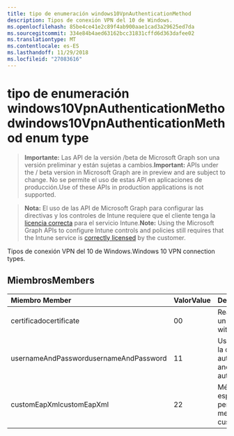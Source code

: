 ```yaml
---
title: tipo de enumeración windows10VpnAuthenticationMethod
description: Tipos de conexión VPN del 10 de Windows.
ms.openlocfilehash: 85be4ce41e2c89f4ab900aae1cad3a29625ed7da
ms.sourcegitcommit: 334e84b4aed63162bcc31831cffd6d363dafee02
ms.translationtype: MT
ms.contentlocale: es-ES
ms.lasthandoff: 11/29/2018
ms.locfileid: "27083616"
---
```

# <a name="windows10vpnauthenticationmethod-enum-type"></a><span data-ttu-id="c072a-103">tipo de enumeración windows10VpnAuthenticationMethod</span><span class="sxs-lookup"><span data-stu-id="c072a-103">windows10VpnAuthenticationMethod enum type</span></span>

> <span data-ttu-id="c072a-104">**Importante:** Las API de la versión /beta de Microsoft Graph son una versión preliminar y están sujetas a cambios.</span><span class="sxs-lookup"><span data-stu-id="c072a-104">**Important:** APIs under the / beta version in Microsoft Graph are in preview and are subject to change.</span></span> <span data-ttu-id="c072a-105">No se permite el uso de estas API en aplicaciones de producción.</span><span class="sxs-lookup"><span data-stu-id="c072a-105">Use of these APIs in production applications is not supported.</span></span>

> <span data-ttu-id="c072a-106">**Nota:** El uso de las API de Microsoft Graph para configurar las directivas y los controles de Intune requiere que el cliente tenga la [licencia correcta](https://go.microsoft.com/fwlink/?linkid=839381) para el servicio Intune.</span><span class="sxs-lookup"><span data-stu-id="c072a-106">**Note:** Using the Microsoft Graph APIs to configure Intune controls and policies still requires that the Intune service is [correctly licensed](https://go.microsoft.com/fwlink/?linkid=839381) by the customer.</span></span>

<span data-ttu-id="c072a-107">Tipos de conexión VPN del 10 de Windows.</span><span class="sxs-lookup"><span data-stu-id="c072a-107">Windows 10 VPN connection types.</span></span>
## <a name="members"></a><span data-ttu-id="c072a-108">Miembros</span><span class="sxs-lookup"><span data-stu-id="c072a-108">Members</span></span>
|<span data-ttu-id="c072a-109">Miembro	</span><span class="sxs-lookup"><span data-stu-id="c072a-109">Member</span></span>|<span data-ttu-id="c072a-110">Valor</span><span class="sxs-lookup"><span data-stu-id="c072a-110">Value</span></span>|<span data-ttu-id="c072a-111">Descripción</span><span class="sxs-lookup"><span data-stu-id="c072a-111">Description</span></span>|
|:---|:---|:---|
|<span data-ttu-id="c072a-112">certificado</span><span class="sxs-lookup"><span data-stu-id="c072a-112">certificate</span></span>|<span data-ttu-id="c072a-113">0</span><span class="sxs-lookup"><span data-stu-id="c072a-113">0</span></span>|<span data-ttu-id="c072a-114">Realice la autenticación con un certificado.</span><span class="sxs-lookup"><span data-stu-id="c072a-114">Authenticate with a certificate.</span></span>|
|<span data-ttu-id="c072a-115">usernameAndPassword</span><span class="sxs-lookup"><span data-stu-id="c072a-115">usernameAndPassword</span></span>|<span data-ttu-id="c072a-116">1</span><span class="sxs-lookup"><span data-stu-id="c072a-116">1</span></span>|<span data-ttu-id="c072a-117">Use el nombre de usuario y la contraseña para la autenticación.</span><span class="sxs-lookup"><span data-stu-id="c072a-117">Use username and password for authentication.</span></span>|
|<span data-ttu-id="c072a-118">customEapXml</span><span class="sxs-lookup"><span data-stu-id="c072a-118">customEapXml</span></span>|<span data-ttu-id="c072a-119">2</span><span class="sxs-lookup"><span data-stu-id="c072a-119">2</span></span>|<span data-ttu-id="c072a-120">Método de autenticación se especifica en XML EAP personalizado.</span><span class="sxs-lookup"><span data-stu-id="c072a-120">Authentication method is specified in custom EAP XML.</span></span>|





